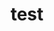 ---
layout: photo_set
title: test
permalink: /photography/test/
description: "An example photo gallery."

photos:
    set: test
    size: 3
---